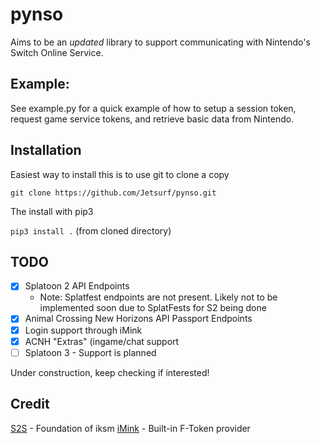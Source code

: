 # pynso
Aims to be an *updated* library to support communicating with Nintendo's Switch Online Service.

## Example:
See example.py for a quick example of how to setup a session token, request game service tokens, and retrieve basic data from Nintendo.

## Installation
Easiest way to install this is to use git to clone a copy

`git clone https://github.com/Jetsurf/pynso.git`

The install with pip3

`pip3 install .` (from cloned directory)

## TODO
- [X] Splatoon 2 API Endpoints
  - Note: Splatfest endpoints are not present. Likely not to be implemented soon due to SplatFests for S2 being done
- [X] Animal Crossing New Horizons API Passport Endpoints
- [X] Login support through iMink
- [X] ACNH "Extras" (ingame/chat support
- [ ] Splatoon 3 - Support is planned

Under construction, keep checking if interested!

## Credit
[S2S](https://github.com/frozenpandaman/splatnet2statink) - Foundation of iksm 
[iMink](https://github.com/JoneWang/imink) - Built-in F-Token provider
